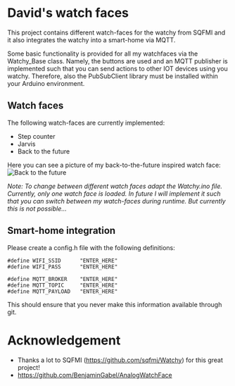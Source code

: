 # David's watch faces

This project contains different watch-faces for the watchy from SQFMI and 
it also integrates the watchy into a smart-home via MQTT.

Some basic functionality is provided for all my watchfaces via the Watchy_Base class.
Namely, the buttons are used and an MQTT publisher is implemented such that 
you can send actions to other IOT devices using you watchy. Therefore, also 
the PubSubClient library must be installed within your Arduino environment.


## Watch faces
The following watch-faces are currently implemented:
- Step counter
- Jarvis
- Back to the future

Here you can see a picture of my back-to-the-future inspired watch face: <br/>
<img src="doc/bttf.jpg" alt="Back to the future" />

*Note: To change between different watch faces adapt the Watchy.ino file. Currently, only one watch face is loaded. In future I will implement it such that you can switch between my watch-faces during runtime. But currently this is not possible...*


## Smart-home integration
Please create a config.h file with the following definitions:
```
#define WIFI_SSID      "ENTER_HERE"
#define WIFI_PASS      "ENTER_HERE"

#define MQTT_BROKER    "ENTER_HERE"
#define MQTT_TOPIC     "ENTER_HERE"
#define MQTT_PAYLOAD   "ENTER_HERE"
```
This should ensure that you never make this information available through git.


# Acknowledgement
- Thanks a lot to SQFMI (https://github.com/sqfmi/Watchy) for this great project!
- https://github.com/BenjaminGabel/AnalogWatchFace